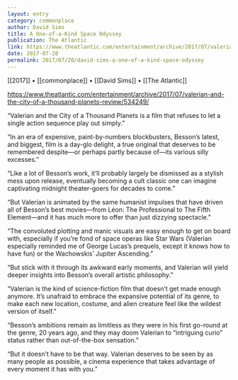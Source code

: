 ```yaml
---
layout: entry
category: commonplace
author: David Sims
title: A One-of-a-Kind Space Odyssey
publication: The Atlantic
link: https://www.theatlantic.com/entertainment/archive/2017/07/valerian-and-the-city-of-a-thousand-planets-review/534249/
date: 2017-07-20
permalink: 2017/07/20/david-sims-a-one-of-a-kind-space-odyssey
---
```


[[2017]] • [[commonplace]] • [[David Sims]] • [[The Atlantic]] 

https://www.theatlantic.com/entertainment/archive/2017/07/valerian-and-the-city-of-a-thousand-planets-review/534249/

“Valerian and the City of a Thousand Planets is a film that refuses to let a single action sequence play out simply.”

“In an era of expensive, paint-by-numbers blockbusters, Besson’s latest, and biggest, film is a day-glo delight, a true original that deserves to be remembered despite—or perhaps partly because of—its various silly excesses.”

“Like a lot of Besson’s work, it’ll probably largely be dismissed as a stylish mess upon release, eventually becoming a cult classic one can imagine captivating midnight theater-goers for decades to come.”

“But Valerian is animated by the same humanist impulses that have driven all of Besson’s best movies—from Léon: The Professional to The Fifth Element—and it has much more to offer than just dizzying spectacle.”

“The convoluted plotting and manic visuals are easy enough to get on board with, especially if you’re fond of space operas like Star Wars (Valerian especially reminded me of George Lucas’s prequels, except it knows how to have fun) or the Wachowskis’ Jupiter Ascending.”

“But stick with it through its awkward early moments, and Valerian will yield deeper insights into Besson’s overall artistic philosophy.”

“Valerian is the kind of science-fiction film that doesn’t get made enough anymore. It’s unafraid to embrace the expansive potential of its genre, to make each new location, costume, and alien creature feel like the wildest version of itself.”

“Besson’s ambitions remain as limitless as they were in his first go-round at the genre, 20 years ago, and they may doom Valerian to “intriguing curio” status rather than out-of-the-box sensation.”

“But it doesn’t have to be that way. Valerian deserves to be seen by as many people as possible, a cinema experience that takes advantage of every moment it has with you.”

